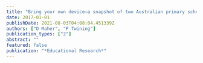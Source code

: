 ```yaml
---
title: "Bring your own device–a snapshot of two Australian primary schools"
date: 2017-01-01
publishDate: 2021-08-03T04:08:04.451339Z
authors: ["D Maher", "P Twining"]
publication_types: ["2"]
abstract: ""
featured: false
publication: "*Educational Research*"
---
```



